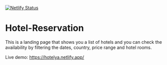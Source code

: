 [![Netlify Status](https://api.netlify.com/api/v1/badges/5d8edac9-3d75-4c7e-922d-c2971114d24f/deploy-status)](https://app.netlify.com/sites/hotelya/deploys)

# Hotel-Reservation
This is a landing page that shows you a list of hotels and you can check the availability by filtering the dates, country, price range and hotel rooms.


Live demo: https://hotelya.netlify.app/
